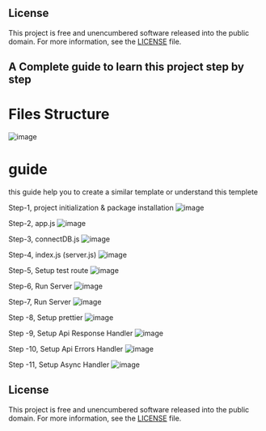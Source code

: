 ## License

This project is free and unencumbered software released into the public domain. For more information, see the [LICENSE](./LICENSE) file.

## A Complete guide to learn this project step by step

# Files Structure
![image](https://github.com/user-attachments/assets/bfb0740f-7ac5-4d7a-99f8-d1be77e7f636)

# guide 
this guide help you to create a similar template or understand this templete

Step-1, project initialization & package installation
![image](https://github.com/user-attachments/assets/64ef5eee-40e9-4db0-a02f-5db9c0d52c14)

Step-2, app.js
![image](https://github.com/user-attachments/assets/405e981c-0550-4cdd-869c-54b1fe2933cb)

Step-3, connectDB.js
![image](https://github.com/user-attachments/assets/502459a5-c95f-48ad-9751-fc04356fe11f)

Step-4, index.js (server.js)
![image](https://github.com/user-attachments/assets/45d7d107-606a-41fe-9be5-66f5bc0052f5)

Step-5, Setup test route
![image](https://github.com/user-attachments/assets/c1668e6f-4d98-4a1c-8f3a-a3b2c1179cbf)

Step-6, Run Server
![image](https://github.com/user-attachments/assets/47192feb-4dca-44b0-9325-170e8f317cb4)

Step-7, Run Server
![image](https://github.com/user-attachments/assets/9d60f671-f9f2-41b6-87a2-90e8863e2cb2)

Step -8, Setup prettier
![image](https://github.com/user-attachments/assets/6406e6a6-105f-47f8-b785-799d185a394b)

Step -9, Setup Api Response Handler
![image]()

Step -10, Setup Api Errors Handler
![image]()

Step -11, Setup Async Handler
![image]()



## License

This project is free and unencumbered software released into the public domain. For more information, see the [LICENSE](./LICENSE) file.
